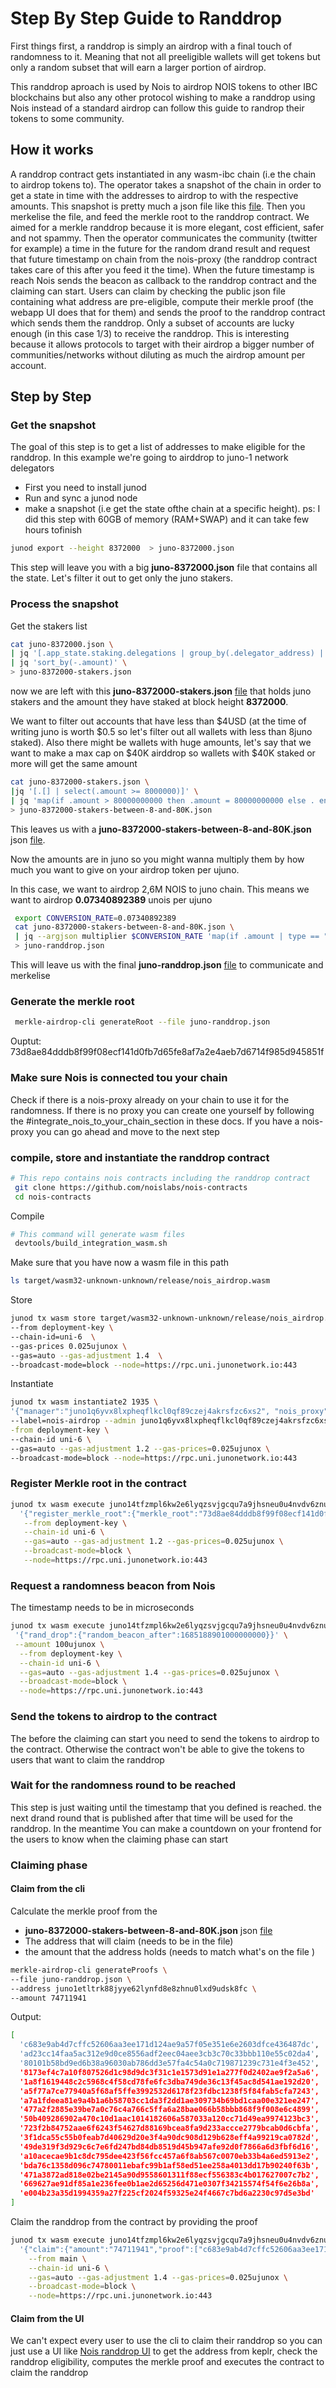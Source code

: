 # Step By Step Guide to Randdrop

First things first, a randdrop is simply an airdrop with a final touch of
randomness to it. Meaning that not all preeligible wallets will get tokens but
only a random subset that will earn a larger portion of airdrop.

This randdrop aproach is used by Nois to airdrop NOIS tokens to other IBC
blockchains but also any other protocol wishing to make a randdrop using Nois
instead of a standard airdrop can follow this guide to randrop their tokens to
some community.

## How it works

A randdrop contract gets instantiated in any wasm-ibc chain (i.e the chain to
airdrop tokens to). The operator takes a snapshot of the chain in order to get a
state in time with the addresses to airdrop to with the respective amounts. This
snapshot is pretty much a json file like this
[file](https://gist.github.com/kaisbaccour/5a2f102ef476d533a3112b016aa45db4).
Then you merkelise the file, and feed the merkle root to the randdrop contract.
We aimed for a merkle randdrop because it is more elegant, cost efficient, safer
and not spammy. Then the operator communicates the community (twitter for
example) a time in the future for the random drand result and request that
future timestamp on chain from the nois-proxy (the randdrop contract takes care
of this after you feed it the time). When the future timestamp is reach Nois
sends the beacon as callback to the randdrop contract and the claiming can
start. Users can claim by checking the public json file containing what address
are pre-eligible, compute their merkle proof (the webapp UI does that for them)
and sends the proof to the randdrop contract which sends them the randdrop. Only
a subset of accounts are lucky enough (in this case 1/3) to receive the
randdrop. This is interesting because it allows protocols to target with their
airdrop a bigger number of communities/networks without diluting as much the
airdrop amount per account.

## Step by Step

### Get the snapshot

The goal of this step is to get a list of addresses to make eligible for the
randdrop. In this example we're going to airddrop to juno-1 network delegators

- First you need to install junod
- Run and sync a junod node
- make a snapshot (i.e get the state ofthe chain at a specific height). ps: I
  did this step with 60GB of memory (RAM+SWAP) and it can take few hours
  tofinish

```sh
junod export --height 8372000  > juno-8372000.json
```

This step will leave you with a big **juno-8372000.json** file that contains all
the state. Let's filter it out to get only the juno stakers.

### Process the snapshot

Get the stakers list

```sh
cat juno-8372000.json \
| jq '[.app_state.staking.delegations | group_by(.delegator_address) | map({address: .[0].delegator_address, amount: (map(.shares | tonumber) | add)})][0]' \
| jq 'sort_by(-.amount)' \
> juno-8372000-stakers.json
```

now we are left with this **juno-8372000-stakers.json**
[file](https://gist.githubusercontent.com/kaisbaccour/fb33926ffd88f8169ba9135e413330e2/raw/9c1d839fa56d9b92997fdf56aa31ce53643dae66/juno-8372000-stakers.json)
that holds juno stakers and the amount they have staked at block height
**8372000**.

We want to filter out accounts that have less than \$4USD (at the time of
writing juno is worth \$0.5 so let's filter out all wallets with less than 8juno
staked). Also there might be wallets with huge amounts, let's say that we want
to make a max cap on \$40K airddrop so wallets with $40K staked or more will get
the same amount

```sh
cat juno-8372000-stakers.json \
|jq '[.[] | select(.amount >= 8000000)]' \
| jq 'map(if .amount > 80000000000 then .amount = 80000000000 else . end)'  \
> juno-8372000-stakers-between-8-and-80K.json
```

This leaves us with a **juno-8372000-stakers-between-8-and-80K.json** json
[file](https://gist.githubusercontent.com/kaisbaccour/963ecaa271796f914cc3d6db7b83369b/raw/6e47adf89d097cedbc94e1f9d0ba7b444e40156b/juno-8372000-stakers-between-8-and-80K.json).

Now the amounts are in juno so you might wanna multiply them by how much you
want to give on your airdrop token per ujuno.

In this case, we want to airdrop 2,6M NOIS to juno chain. This means we want to
airdrop **0.07340892389** unois per ujuno

```sh
 export CONVERSION_RATE=0.07340892389
 cat juno-8372000-stakers-between-8-and-80K.json \
 | jq --argjson multiplier $CONVERSION_RATE 'map(if .amount | type == "number"   then .amount |= (. * $multiplier | floor)  else .  end)' \
 > juno-randdrop.json
```

This will leave us with the final **juno-randdrop.json**
[file](https://gist.githubusercontent.com/kaisbaccour/5a2f102ef476d533a3112b016aa45db4/raw/aa94b4d6682536ac518d1e98367b6bbc0eac5740/juno-randdrop.json)
to communicate and merkelise

### Generate the merkle root

```sh
 merkle-airdrop-cli generateRoot --file juno-randdrop.json
```

Ouptut: 73d8ae84dddb8f99f08ecf141d0fb7d65fe8af7a2e4aeb7d6714f985d945851f

### Make sure Nois is connected tou your chain

Check if there is a nois-proxy already on your chain to use it for the
randomness. If there is no proxy you can create one yourself by following the
#integrate_nois_to_your_chain_section in these docs. If you have a nois-proxy
you can go ahead and move to the next step

### compile, store and instantiate the randdrop contract

```sh
# This repo contains nois contracts including the randdrop contract
 git clone https://github.com/noislabs/nois-contracts
 cd nois-contracts
```

Compile

```sh
# This command will generate wasm files
 devtools/build_integration_wasm.sh
```

Make sure that you have now a wasm file in this path

```sh
ls target/wasm32-unknown-unknown/release/nois_airdrop.wasm
```

Store

```sh
junod tx wasm store target/wasm32-unknown-unknown/release/nois_airdrop.wasm   \
--from deployment-key \
--chain-id=uni-6  \
--gas-prices 0.025ujunox \
--gas=auto --gas-adjustment 1.4  \
--broadcast-mode=block --node=https://rpc.uni.junonetwork.io:443
```

Instantiate

```sh
junod tx wasm instantiate2 1935 \
'{"manager":"juno1q6yvx8lxpheqflkcl0qf89czej4akrsfzc6xs2", "nois_proxy":"juno1pjpntyvkxeuxd709jlupuea3xzxlzsfq574kqefv77fr2kcg4mcqvwqedq"}' 01 \
--label=nois-airdrop --admin juno1q6yvx8lxpheqflkcl0qf89czej4akrsfzc6xs2 -\
-from deployment-key \
--chain-id uni-6 \
--gas=auto --gas-adjustment 1.2 --gas-prices=0.025ujunox \
--broadcast-mode=block --node=https://rpc.uni.junonetwork.io:443
```

### Register Merkle root in the contract

```sh
junod tx wasm execute juno14tfzmpl6kw2e6lyqzsvjgcqu7a9jhsneu0u4nvdv6znulps6xufqwlw2xf \
  '{"register_merkle_root":{"merkle_root":"73d8ae84dddb8f99f08ecf141d0fb7d65fe8af7a2e4aeb7d6714f985d945851f"}}' \
   --from deployment-key \
   --chain-id uni-6 \
   --gas=auto --gas-adjustment 1.2 --gas-prices=0.025ujunox \
   --broadcast-mode=block \
   --node=https://rpc.uni.junonetwork.io:443
```

### Request a randomness beacon from Nois

The timestamp needs to be in microseconds

```sh
junod tx wasm execute juno14tfzmpl6kw2e6lyqzsvjgcqu7a9jhsneu0u4nvdv6znulps6xufqwlw2xf \
 '{"rand_drop":{"random_beacon_after":1685188901000000000}}' \
 --amount 100ujunox \
  --from deployment-key \
  --chain-id uni-6 \
  --gas=auto --gas-adjustment 1.4 --gas-prices=0.025ujunox \
  --broadcast-mode=block \
  --node=https://rpc.uni.junonetwork.io:443
```

### Send the tokens to airdrop to the contract

The before the claiming can start you need to send the tokens to airdrop to the
contract. Otherwise the contract won't be able to give the tokens to users that
want to claim the randdrop

### Wait for the randomness round to be reached

This step is just waiting until the timestamp that you defined is reached. the
next drand round that is published after that time will be used for the
randdrop. In the meantime You can make a countdown on your frontend for the
users to know when the claiming phase can start

### Claiming phase

#### Claim from the cli

Calculate the merkle proof from the

- **juno-8372000-stakers-between-8-and-80K.json** json
  [file](https://gist.githubusercontent.com/kaisbaccour/963ecaa271796f914cc3d6db7b83369b/raw/6e47adf89d097cedbc94e1f9d0ba7b444e40156b/juno-8372000-stakers-between-8-and-80K.json)
- The address that will claim (needs to be in the file)
- the amount that the address holds (needs to match what's on the file )

```sh
merkle-airdrop-cli generateProofs \
--file juno-randdrop.json \
--address juno1etltrk88jyye62lynfd8e8zhnu0lxd9udsk8fc \
--amount 74711941
```

Output:

```sh
[
  'c683e9ab4d7cffc52606aa3ee171d124ae9a57f05e351e6e2603dfce436487dc',
  'ad23cc14faa5ac312e9d0ce8556adf2eec04aee3cb3c70c33bbb110e55c02da4',
  '80101b58bd9ed6b38a96030ab786dd3e57fa4c54a0c719871239c731e4f3e452',
  '8173ef4c7a10f807526d1c98d9dc3f31c1e1573d91e1a277f0d2402ae9f2a5a6',
  '1a8f1619448c2c5968c4f58cd78fe6fc3dba749de36c13f45ac8d541ae192d20',
  'a5f77a7ce77940a5f68af5ffe3992532d6178f23fdbc1238f5f84fab5cfa7243',
  'a7a1fdeea81e9a4b1a6b58703cc1da3f2dd1ae309734b69bd1caa00e321ee247',
  '477a2f2885e39be7a0c76c4a766c5ffa6a28bae066b58bbb868f9f008e6c4899',
  '50b409286902a470c10d1aac1014182606a587033a120cc71d49ea9974123bc3',
  '723f2b84752aae6f6243f54627d88169bcea8fa9d233accce2779bcab0d6cbfa',
  '3f1dca55c55b0feab7d40629d20e3f4a90dc908d129b628eff4a99219ca0782d',
  '49de319f3d929c6c7e6fd247bd84db8519d45b947afe92d0f7866a6d3fbf6d16',
  'a10acecae9b1c8dc795dee423f56fcc457a6f8ab567c0070eb33b4a6ed5913e2',
  'bda76c1358d096c74780011ebafc99b1af58ed51ee258a4013dd17b90240f63b',
  '471a3872ad818e02be2145a90d9558601311f88ecf556383c4b017627007c7b2',
  '669627ae91df85a1e236fee0b1ae2d65256d471e0307f34215574f54f6e26b8a',
  'e004b23a35d1994359a27f225cf2024f59325e24f4667c7bd6a2230c97d5e3bd'
]
```

Claim the randdrop from the contract by providing the proof

```sh
junod tx wasm execute juno14tfzmpl6kw2e6lyqzsvjgcqu7a9jhsneu0u4nvdv6znulps6xufqwlw2xf \
  '{"claim":{"amount":"74711941","proof":["c683e9ab4d7cffc52606aa3ee171d124ae9a57f05e351e6e2603dfce436487dc","ad23cc14faa5ac312e9d0ce8556adf2eec04aee3cb3c70c33bbb110e55c02da4","80101b58bd9ed6b38a96030ab786dd3e57fa4c54a0c719871239c731e4f3e452","8173ef4c7a10f807526d1c98d9dc3f31c1e1573d91e1a277f0d2402ae9f2a5a6","1a8f1619448c2c5968c4f58cd78fe6fc3dba749de36c13f45ac8d541ae192d20","a5f77a7ce77940a5f68af5ffe3992532d6178f23fdbc1238f5f84fab5cfa7243","a7a1fdeea81e9a4b1a6b58703cc1da3f2dd1ae309734b69bd1caa00e321ee247","477a2f2885e39be7a0c76c4a766c5ffa6a28bae066b58bbb868f9f008e6c4899","50b409286902a470c10d1aac1014182606a587033a120cc71d49ea9974123bc3","723f2b84752aae6f6243f54627d88169bcea8fa9d233accce2779bcab0d6cbfa","3f1dca55c55b0feab7d40629d20e3f4a90dc908d129b628eff4a99219ca0782d","49de319f3d929c6c7e6fd247bd84db8519d45b947afe92d0f7866a6d3fbf6d16","a10acecae9b1c8dc795dee423f56fcc457a6f8ab567c0070eb33b4a6ed5913e2","bda76c1358d096c74780011ebafc99b1af58ed51ee258a4013dd17b90240f63b","471a3872ad818e02be2145a90d9558601311f88ecf556383c4b017627007c7b2","669627ae91df85a1e236fee0b1ae2d65256d471e0307f34215574f54f6e26b8a","e004b23a35d1994359a27f225cf2024f59325e24f4667c7bd6a2230c97d5e3bd"]}}'\
    --from main \
    --chain-id uni-6 \
    --gas=auto --gas-adjustment 1.4 --gas-prices=0.025ujunox \
    --broadcast-mode=block \
    --node=https://rpc.uni.junonetwork.io:443
```

#### Claim from the UI

We can't expect every user to use the cli to claim their randdrop so you can
just use a UI like [Nois randdrop UI](https://github.com/noislabs/randdrop-ui)
to get the address from keplr, check the randdrop eligibility, computes the
merkle proof and executes the contract to claim the randdrop
